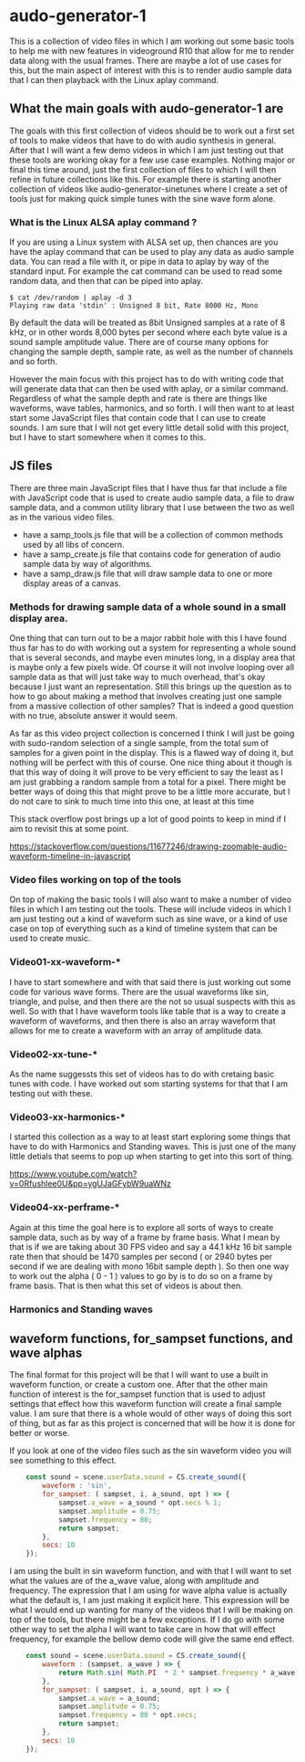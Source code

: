 # audo-generator-1

This is a collection of video files in which I am working out some basic tools to help me with new features in videoground R10 that allow for me to render data along with the usual frames. There are maybe a lot of use cases for this, but the main aspect of interest with this is to render audio sample data that I can then playback with the Linux aplay command.

## What the main goals with audo-generator-1 are

The goals with this first collection of videos should be to work out a first set of tools to make videos that have to do with audio synthesis in general. After that I will want a few demo videos in which I am just testing out that these tools are working okay for a few use case examples. Nothing major or final this time around, just the first collection of files to which I will then refine in future collections like this. For example there is starting another collection of videos like audio-generator-sinetunes where I create a set of tools just for making quick simple tunes with the sine wave form alone.

### What is the Linux ALSA aplay command ?

If you are using a Linux system with ALSA set up, then chances are you have the aplay command that can be used to play any data as audio sample data. You can read a file with it, or pipe in data to aplay by way of the standard input. For example the cat command can be used to read some random data, and then that can be piped into aplay.

```
$ cat /dev/random | aplay -d 3
Playing raw data 'stdin' : Unsigned 8 bit, Rate 8000 Hz, Mono
```

By default the data will be treated as 8bit Unsigned samples at a rate of 8 kHz, or in other words 8,000 bytes per second where each byte value is a sound sample amplitude value. There are of course many options for changing the sample depth, sample rate, as well as the number of channels and so forth.

However the main focus with this project has to do with writing code that will generate data that can then be used with aplay, or a similar command. Regardless of what the sample depth and rate is there are things like waveforms, wave tables, harmonics, and so forth. I will then want to at least start some JavaScript files that contain code that I can use to create sounds. I am sure that I will not get every little detail solid with this project, but I have to start somewhere when it comes to this.

## JS files

There are three main JavaScript files that I have thus far that include a file with JavaScript code that is used to create audio sample data, a file to draw sample data, and a common utility library that I use between the two as well as in the various video files.

* have a samp\_tools.js file that will be a collection of common methods used by all libs of concern.
* have a samp\_create.js file that contains code for generation of audio sample data by way of algorithms.
* have a samp\_draw.js file that will draw sample data to one or more display areas of a canvas.


### Methods for drawing sample data of a whole sound in a small display area.

One thing that can turn out to be a major rabbit hole with this I have found thus far has to do with working out a system for representing a whole sound that is several seconds, and maybe even minutes long, in a display area that is maybe only a few pixels wide. Of course it will not involve looping over all sample data as that will just take way to much overhead, that's okay because I just want an representation. Still this brings up the question as to how to go about making a method that involves creating just one sample from a massive collection of other samples? That is indeed a good question with no true, absolute answer it would seem.

As far as this video project collection is concerned I think I will just be going with sudo-random selection of a single sample, from the total sum of samples for a given point in the display. This is a flawed way of doing it, but nothing will be perfect with this of course. One nice thing about it though is that this way of doing it will prove to be very efficient to say the least as I am just grabbing a random sample from a total for a pixel. There might be better ways of doing this that might prove to be a little more accurate, but I do  not care to sink to much time into this one, at least at this time

This stack overflow post brings up a lot of good points to keep in mind if I aim to revisit this at some point.

https://stackoverflow.com/questions/11677246/drawing-zoomable-audio-waveform-timeline-in-javascript

### Video files working on top of the tools

On top of making the basic tools I will also want to make a number of video files in which I am testing out the tools. These will include videos in which I am just testing out a kind of waveform such as sine wave, or a kind of use case on top of everything such as a kind of timeline system that can be used to create music.

### Video01-xx-waveform-\*

I have to start somewhere and with that said there is just working out some code for various wave forms. There are the usual waveforms like sin, triangle, and pulse, and then there are the not so usual suspects with this as well. So with that I have waveform tools like table that is a way to create a waveform of waveforms, and then there is also an array waveform that allows for me to create a waveform with an array of amplitude data.

### Video02-xx-tune-\*

As the name suggessts this set of videos has to do with cretaing basic tunes with code. I have worked out som starting systems for that that I am testing out with these.

### Video03-xx-harmonics-\*

I started this collection as a way to at least start exploring some things that have to do with Harmonics and Standing waves. This is just one of the many little detials that seems to pop up when starting to get into this sort of thing.

https://www.youtube.com/watch?v=0Rfushlee0U&pp=ygUJaGFybW9uaWNz

### Video04-xx-perframe-\*

Again at this time the goal here is to explore all sorts of ways to create sample data, such as by way of a frame by frame basis. What I mean by that is if we are taking about 30 FPS video and say a 44.1 kHz 16 bit sample rate then that should be 1470 samples per second \( or 2940 bytes per second if we are dealing with mono 16bit sample depth \). So then one way to work out the alpha \( 0 - 1 \) values to go by is to do so on a frame by frame basis. That is then what this set of videos is about then.


### Harmonics and Standing waves



## waveform functions, for_sampset functions, and wave alphas

The final format for this project will be that I will want to use a built in waveform function, or create a custom one. After that the other main function of interest is the for\_sampset function that is used to adjust settings that effect how this waveform function will create a final sample value. I am sure that there is a whole would of other ways of doing this sort of thing, but as far as this project is concerned that will be how it is done for better or worse.

If you look at one of the video files such as the sin waveform video you will see something to this effect.

```js
    const sound = scene.userData.sound = CS.create_sound({
        waveform : 'sin',
        for_sampset: ( sampset, i, a_sound, opt ) => {
            sampset.a_wave = a_sound * opt.secs % 1;
            sampset.amplitude = 0.75;
            sampset.frequency = 80;
            return sampset;
        },
        secs: 10
    });
```

I am using the built in sin waveform function, and with that I will want to set what the values are of the a\_wave value, along with amplitude and frequency. The expression that I am using for wave alpha value is actually what the default is, I am just making it explicit here. This expression will be what I would end up wanting for many of the videos that I will be making on top of the tools, but there might be a few exceptions. If I do go with some other way to set the alpha I will want to take care in how that will effect frequency, for example the bellow demo code will give the same end effect.


```js
    const sound = scene.userData.sound = CS.create_sound({
        waveform : (sampset, a_wave ) => {
            return Math.sin( Math.PI  * 2 * sampset.frequency * a_wave )  * sampset.amplitude;
        },
        for_sampset: ( sampset, i, a_sound, opt ) => {
            sampset.a_wave = a_sound;
            sampset.amplitude = 0.75;
            sampset.frequency = 80 * opt.secs;
            return sampset;
        },
        secs: 10
    });
```








